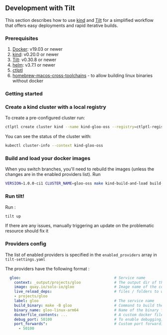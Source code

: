 ## Development with Tilt
This section describes how to use [kind](https://kind.sigs.k8s.io) and [Tilt](https://tilt.dev) for a simplified
workflow that offers easy deployments and rapid iterative builds.

### Prerequisites

1. [Docker](https://docs.docker.com/install/): v19.03 or newer
2. [kind](https://kind.sigs.k8s.io): v0.20.0 or newer
3. [Tilt](https://docs.tilt.dev/install.html): v0.30.8 or newer
4. [helm](https://github.com/helm/helm): v3.7.1 or newer
5. [ctlptl](https://github.com/tilt-dev/ctlptl)
6. [homebrew-macos-cross-toolchains](https://github.com/messense/homebrew-macos-cross-toolchains) - to allow building linux binaries without docker

### Getting started

### Create a kind cluster with a local registry

To create a pre-configured cluster run:

```bash
ctlptl create cluster kind --name kind-gloo-oss --registry=ctlptl-registry
```

You can see the status of the cluster with:

```bash
kubectl cluster-info --context kind-gloo-oss
```

### Build and load your docker images

When you switch branches, you'll need to rebuild the images (unless the changes are in the enabled providers list). Run
```bash
VERSION=1.0.0-ci1 CLUSTER_NAME=gloo-oss make kind-build-and-load build-test-chart build-cli-local
```

### Run tilt!

Run :
```bash
tilt up
```

If there are any issues, manually triggering an update on the problematic resource should fix it

### Providers config

The list of enabled providers is specified in the `enabled_providers` array in `tilt-settings.yaml`

The providers have the following format :
```yaml
  gloo:                                          # Service name
    context: _output/projects/gloo               # The output dir of the binary
    image: quay.io/solo-io/gloo                  # Image name of the container in the deployment
    live_reload_deps:                            # files / folders to watch. Changes here will trigger a rebuild and reload
    - projects/gloo
    label: gloo                                  # The service name
    build_binary: make -B gloo                   # Command to build the binary
    binary_name: gloo-linux-arm64                # Name of the binary file when built
    dockerfile_contents: ...                     # A custom docker file. This might be required when the base image is different or managing an external project such as envoy
    debug_port: 50100                            # To enable debugging, just add the `debug_port` param to a provider (provided it supports debugging)
    port_forwards":                              # Custom port forwarding. This can include non debug ports such as the envoy admin port
      - 50100
```